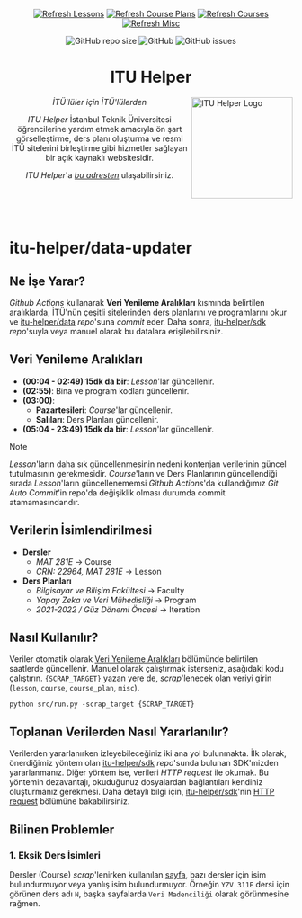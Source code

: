 <div align="center">

[![Refresh Lessons](https://github.com/itu-helper/data-updater/actions/workflows/refresh_lessons.yml/badge.svg)](https://github.com/itu-helper/data-updater/actions/workflows/refresh_lessons.yml)
[![Refresh Course Plans](https://github.com/itu-helper/data-updater/actions/workflows/refresh_course_plans.yml/badge.svg)](https://github.com/itu-helper/data-updater/actions/workflows/refresh_course_plans.yml)
[![Refresh Courses](https://github.com/itu-helper/data-updater/actions/workflows/refresh_courses.yml/badge.svg)](https://github.com/itu-helper/data-updater/actions/workflows/refresh_courses.yml)
[![Refresh Misc](https://github.com/itu-helper/data-updater/actions/workflows/refresh_misc.yml/badge.svg)](https://github.com/itu-helper/data-updater/actions/workflows/refresh_misc.yml)

![GitHub repo size](https://img.shields.io/github/repo-size/itu-helper/data-updater?label=Repository%20Size&logo=github&style=flat-square)
![GitHub](https://img.shields.io/github/license/itu-helper/data-updater?label=License&style=flat-square)
![GitHub issues](https://img.shields.io/github/issues-raw/itu-helper/data-updater?label=Issues&style=flat-square)

# **ITU Helper**

</div>

<div align="left">
    <img src="https://raw.githubusercontent.com/itu-helper/home/main/images/logo.png" align="right"
     alt="ITU Helper Logo" width="180" height="180">
</div>
<div align="center">

_İTÜ'lüler için İTÜ'lülerden_

_ITU Helper_ İstanbul Teknik Üniversitesi öğrencilerine yardım etmek amacıyla ön şart görselleştirme, ders planı oluşturma ve resmi İTÜ sitelerini birleştirme gibi hizmetler sağlayan bir açık kaynaklı websitesidir.

_ITU Helper_'a [_bu adresten_](https://itu-helper.github.io/home/) ulaşabilirsiniz.

</div>
<br>
<br>
<br>

# **itu-helper/data-updater**

## **Ne İşe Yarar?**

_Github Actions_ kullanarak **Veri Yenileme Aralıkları** kısmında belirtilen aralıklarda, İTÜ'nün çeşitli sitelerinden ders planlarını ve programlarını okur ve [itu-helper/data](https://github.com/itu-helper/data) _repo_'suna _commit_ eder. Daha sonra, [itu-helper/sdk](https://github.com/itu-helper/sdk) _repo_'suyla veya manuel olarak bu datalara erişilebilirsiniz.

## **Veri Yenileme Aralıkları**

- **(00:04 - 02:49) 15dk da bir**: _Lesson_'lar güncellenir.
- **(02:55)**: Bina ve program kodları güncellenir.
- **(03:00)**:
  - **Pazartesileri**: _Course_'lar güncellenir.
  - **Salıları**: Ders Planları güncellenir.
- **(05:04 - 23:49) 15dk da bir**: _Lesson_'lar güncellenir.

> [!NOTE]
> _Lesson_'ların daha sık güncellenmesinin nedeni kontenjan verilerinin güncel tutulmasının gerekmesidir. _Course_'ların ve Ders Planlarının güncellendiği sırada _Lesson_'ların güncellenememsi _Github Actions_'da kullandığımız _Git Auto Commit_'in repo'da değişiklik olması durumda commit atamamasındandır.

## **Verilerin İsimlendirilmesi**

- **Dersler**
  - _MAT 281E_ → Course
  - _CRN: 22964, MAT 281E_ → Lesson
- **Ders Planları**
  - _Bilgisayar ve Bilişim Fakültesi_ → Faculty
  - _Yapay Zeka ve Veri Mühedisliği_ → Program
  - _2021-2022 / Güz Dönemi Öncesi_ → Iteration

## **Nasıl Kullanılır?**

Veriler otomatik olarak [Veri Yenileme Aralıkları](#veri-yenileme-aralıkları) bölümünde belirtilen saatlerde güncellenir. Manuel olarak çalıştırmak isterseniz, aşağıdaki kodu çalıştırın. `{SCRAP_TARGET}` yazan yere de, _scrap_'lenecek olan veriyi girin (`lesson`, `course`, `course_plan`, `misc`).

```console
python src/run.py -scrap_target {SCRAP_TARGET}
```

## **Toplanan Verilerden Nasıl Yararlanılır?**

Verilerden yararlanırken izleyebileceğiniz iki ana yol bulunmakta. İlk olarak, önerdiğimiz yöntem olan [itu-helper/sdk](https://github.com/itu-helper/sdk) _repo_'sunda bulunan SDK'mizden yararlanmanız. Diğer yöntem ise, verileri _HTTP request_ ile okumak. Bu yöntemin dezavantajı, okuduğunuz dosyalardan bağlantıları kendiniz oluşturmanız gerekmesi. Daha detaylı bilgi için, [itu-helper/sdk](https://github.com/itu-helper/sdk)'nin [HTTP request](https://github.com/itu-helper/sdk?tab=readme-ov-file#http-request) bölümüne bakabilirsiniz.

## **Bilinen Problemler**

### **1. Eksik Ders İsimleri**

Dersler (Course) _scrap_'lenirken kullanılan [sayfa](https://www.sis.itu.edu.tr/TR/ogrenci/lisans/ders-bilgileri/ders-bilgileri.php), bazı dersler için isim bulundurmuyor veya yanlış isim bulundurmuyor. Örneğin `YZV 311E` dersi için görünen ders adı `N`, başka sayfalarda `Veri Madenciliği` olarak görünmesine rağmen.
